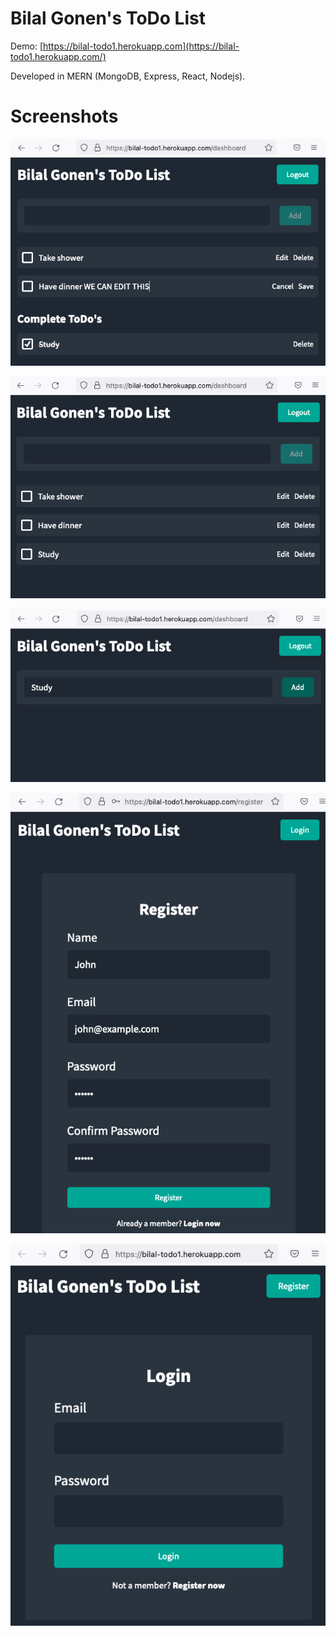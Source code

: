 # Bilal Gonen's ToDo List

Demo: [https://bilal-todo1.herokuapp.com](https://bilal-todo1.herokuapp.com/)

Developed in MERN (MongoDB, Express, React, Nodejs).

# Screenshots

![Edit an Item](./readme_images/edit_item.png)

![add_items](./readme_images/add_items.png)

![adding_first_item](./readme_images/adding_first_item.png)

![register](./readme_images/register.png)

![login.png](./readme_images/login.png)
